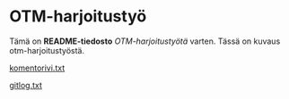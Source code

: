 # OTM-harjoitustyö

Tämä on **README-tiedosto** *OTM-harjoitustyötä* varten.
Tässä on kuvaus otm-harjoitustyöstä.

[komentorivi.txt](https://github.com/Jsos17/otm-harjoitustyo/blob/master/laskarit/viikko1/komentorivi.txt)

[gitlog.txt](https://github.com/Jsos17/otm-harjoitustyo/blob/master/laskarit/viikko1/gitlog.txt)
